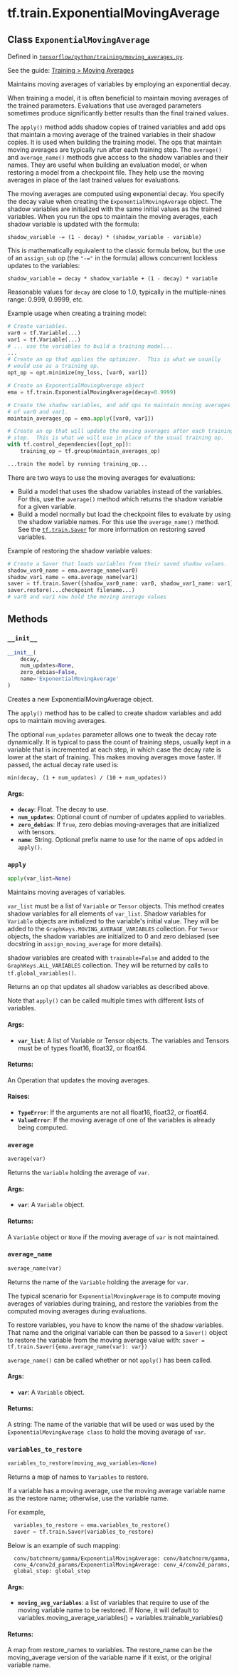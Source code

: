 <div itemscope itemtype="http://developers.google.com/ReferenceObject">
<meta itemprop="name" content="tf.train.ExponentialMovingAverage" />
<meta itemprop="property" content="__init__"/>
<meta itemprop="property" content="apply"/>
<meta itemprop="property" content="average"/>
<meta itemprop="property" content="average_name"/>
<meta itemprop="property" content="variables_to_restore"/>
</div>

# tf.train.ExponentialMovingAverage

## Class `ExponentialMovingAverage`





Defined in [`tensorflow/python/training/moving_averages.py`](https://www.tensorflow.org/code/tensorflow/python/training/moving_averages.py).

See the guide: [Training > Moving Averages](../../../../api_guides/python/train.md#Moving_Averages)

Maintains moving averages of variables by employing an exponential decay.

When training a model, it is often beneficial to maintain moving averages of
the trained parameters.  Evaluations that use averaged parameters sometimes
produce significantly better results than the final trained values.

The `apply()` method adds shadow copies of trained variables and add ops that
maintain a moving average of the trained variables in their shadow copies.
It is used when building the training model.  The ops that maintain moving
averages are typically run after each training step.
The `average()` and `average_name()` methods give access to the shadow
variables and their names.  They are useful when building an evaluation
model, or when restoring a model from a checkpoint file.  They help use the
moving averages in place of the last trained values for evaluations.

The moving averages are computed using exponential decay.  You specify the
decay value when creating the `ExponentialMovingAverage` object.  The shadow
variables are initialized with the same initial values as the trained
variables.  When you run the ops to maintain the moving averages, each
shadow variable is updated with the formula:

  `shadow_variable -= (1 - decay) * (shadow_variable - variable)`

This is mathematically equivalent to the classic formula below, but the use
of an `assign_sub` op (the `"-="` in the formula) allows concurrent lockless
updates to the variables:

  `shadow_variable = decay * shadow_variable + (1 - decay) * variable`

Reasonable values for `decay` are close to 1.0, typically in the
multiple-nines range: 0.999, 0.9999, etc.

Example usage when creating a training model:

```python
# Create variables.
var0 = tf.Variable(...)
var1 = tf.Variable(...)
# ... use the variables to build a training model...
...
# Create an op that applies the optimizer.  This is what we usually
# would use as a training op.
opt_op = opt.minimize(my_loss, [var0, var1])

# Create an ExponentialMovingAverage object
ema = tf.train.ExponentialMovingAverage(decay=0.9999)

# Create the shadow variables, and add ops to maintain moving averages
# of var0 and var1.
maintain_averages_op = ema.apply([var0, var1])

# Create an op that will update the moving averages after each training
# step.  This is what we will use in place of the usual training op.
with tf.control_dependencies([opt_op]):
    training_op = tf.group(maintain_averages_op)

...train the model by running training_op...
```

There are two ways to use the moving averages for evaluations:

*  Build a model that uses the shadow variables instead of the variables.
   For this, use the `average()` method which returns the shadow variable
   for a given variable.
*  Build a model normally but load the checkpoint files to evaluate by using
   the shadow variable names.  For this use the `average_name()` method.  See
   the [`tf.train.Saver`](../../tf/train/Saver.md) for more
   information on restoring saved variables.

Example of restoring the shadow variable values:

```python
# Create a Saver that loads variables from their saved shadow values.
shadow_var0_name = ema.average_name(var0)
shadow_var1_name = ema.average_name(var1)
saver = tf.train.Saver({shadow_var0_name: var0, shadow_var1_name: var1})
saver.restore(...checkpoint filename...)
# var0 and var1 now hold the moving average values
```

## Methods

<h3 id="__init__"><code>__init__</code></h3>

``` python
__init__(
    decay,
    num_updates=None,
    zero_debias=False,
    name='ExponentialMovingAverage'
)
```

Creates a new ExponentialMovingAverage object.

The `apply()` method has to be called to create shadow variables and add
ops to maintain moving averages.

The optional `num_updates` parameter allows one to tweak the decay rate
dynamically. It is typical to pass the count of training steps, usually
kept in a variable that is incremented at each step, in which case the
decay rate is lower at the start of training.  This makes moving averages
move faster.  If passed, the actual decay rate used is:

  `min(decay, (1 + num_updates) / (10 + num_updates))`

#### Args:

* <b>`decay`</b>: Float.  The decay to use.
* <b>`num_updates`</b>: Optional count of number of updates applied to variables.
* <b>`zero_debias`</b>: If `True`, zero debias moving-averages that are initialized
    with tensors.
* <b>`name`</b>: String. Optional prefix name to use for the name of ops added in
    `apply()`.

<h3 id="apply"><code>apply</code></h3>

``` python
apply(var_list=None)
```

Maintains moving averages of variables.

`var_list` must be a list of `Variable` or `Tensor` objects.  This method
creates shadow variables for all elements of `var_list`.  Shadow variables
for `Variable` objects are initialized to the variable's initial value.
They will be added to the `GraphKeys.MOVING_AVERAGE_VARIABLES` collection.
For `Tensor` objects, the shadow variables are initialized to 0 and zero
debiased (see docstring in `assign_moving_average` for more details).

shadow variables are created with `trainable=False` and added to the
`GraphKeys.ALL_VARIABLES` collection.  They will be returned by calls to
`tf.global_variables()`.

Returns an op that updates all shadow variables as described above.

Note that `apply()` can be called multiple times with different lists of
variables.

#### Args:

* <b>`var_list`</b>: A list of Variable or Tensor objects. The variables
    and Tensors must be of types float16, float32, or float64.


#### Returns:

  An Operation that updates the moving averages.


#### Raises:

* <b>`TypeError`</b>: If the arguments are not all float16, float32, or float64.
* <b>`ValueError`</b>: If the moving average of one of the variables is already
    being computed.

<h3 id="average"><code>average</code></h3>

``` python
average(var)
```

Returns the `Variable` holding the average of `var`.

#### Args:

* <b>`var`</b>: A `Variable` object.


#### Returns:

  A `Variable` object or `None` if the moving average of `var`
  is not maintained.

<h3 id="average_name"><code>average_name</code></h3>

``` python
average_name(var)
```

Returns the name of the `Variable` holding the average for `var`.

The typical scenario for `ExponentialMovingAverage` is to compute moving
averages of variables during training, and restore the variables from the
computed moving averages during evaluations.

To restore variables, you have to know the name of the shadow variables.
That name and the original variable can then be passed to a `Saver()` object
to restore the variable from the moving average value with:
  `saver = tf.train.Saver({ema.average_name(var): var})`

`average_name()` can be called whether or not `apply()` has been called.

#### Args:

* <b>`var`</b>: A `Variable` object.


#### Returns:

  A string: The name of the variable that will be used or was used
  by the `ExponentialMovingAverage class` to hold the moving average of
  `var`.

<h3 id="variables_to_restore"><code>variables_to_restore</code></h3>

``` python
variables_to_restore(moving_avg_variables=None)
```

Returns a map of names to `Variables` to restore.

If a variable has a moving average, use the moving average variable name as
the restore name; otherwise, use the variable name.

For example,

```python
  variables_to_restore = ema.variables_to_restore()
  saver = tf.train.Saver(variables_to_restore)
```

Below is an example of such mapping:

```
  conv/batchnorm/gamma/ExponentialMovingAverage: conv/batchnorm/gamma,
  conv_4/conv2d_params/ExponentialMovingAverage: conv_4/conv2d_params,
  global_step: global_step
```
#### Args:

* <b>`moving_avg_variables`</b>: a list of variables that require to use of the
    moving variable name to be restored. If None, it will default to
    variables.moving_average_variables() + variables.trainable_variables()


#### Returns:

  A map from restore_names to variables. The restore_name can be the
  moving_average version of the variable name if it exist, or the original
  variable name.



